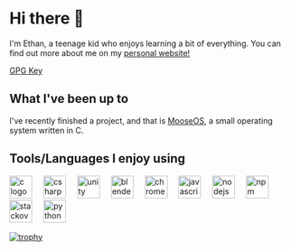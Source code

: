 # Hi there 👋

I'm Ethan, a teenage kid who enjoys learning a bit of everything. 
You can find out more about me on my [personal website!](https://ethanzyx.vercel.app/)

[GPG Key](https://ethanzyx.vercel.app/pgp.txt)
## What I've been up to
I've recently finished a project, and that is [MooseOS](https://github.com/frogtheastronaut/moose-os), a small operating system written in C.

## Tools/Languages I enjoy using

<div align="left">
  <img src="https://skillicons.dev/icons?i=c" height="40" alt="c logo"  />
  <img width="12" />
  <img src="https://skillicons.dev/icons?i=cs" height="40" alt="csharp logo"  />
  <img width="12" />
  <img src="https://skillicons.dev/icons?i=unity" height="40" alt="unity logo"  />
  <img width="12" />
  <img src="https://skillicons.dev/icons?i=blender" height="40" alt="blender logo"  />
  <img width="12" />
  <img src="https://cdn.jsdelivr.net/gh/devicons/devicon/icons/chrome/chrome-original.svg" height="40" alt="chrome logo"  />
  <img width="12" />
  <img src="https://skillicons.dev/icons?i=js" height="40" alt="javascript logo"  />
  <img width="12" />
  <img src="https://skillicons.dev/icons?i=nodejs" height="40" alt="nodejs logo"  />
  <img width="12" />
  <img src="https://cdn.jsdelivr.net/gh/devicons/devicon/icons/npm/npm-original-wordmark.svg" height="40" alt="npm logo"  />
  <img width="12" />
  <img src="https://skillicons.dev/icons?i=stackoverflow" height="40" alt="stackoverflow logo"  />
  <img width="12" />
  <img src="https://skillicons.dev/icons?i=py" height="40" alt="python logo"  />
</div>

[![trophy](https://github-profile-trophy.vercel.app/?username=frogtheastronaut&column=10&theme=onedark)](https://github.com/ryo-ma/github-profile-trophy)
